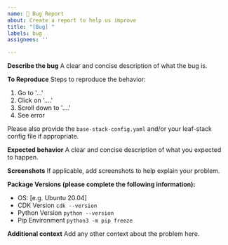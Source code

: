 ```yaml
---
name: 🐛 Bug Report
about: Create a report to help us improve
title: "[Bug] "
labels: bug
assignees: ''

---
```


**Describe the bug**
A clear and concise description of what the bug is.

**To Reproduce**
Steps to reproduce the behavior:

1. Go to '...'
2. Click on '....'
3. Scroll down to '....'
4. See error

Please also provide the `base-stack-config.yaml` and/or your leaf-stack config file if appropriate.

**Expected behavior**
A clear and concise description of what you expected to happen.

**Screenshots**
If applicable, add screenshots to help explain your problem.

**Package Versions (please complete the following information):**

- OS: [e.g. Ubuntu 20.04]
- CDK Version `cdk --version`
- Python Version `python --version`
- Pip Environment `python3 -m pip freeze`

**Additional context**
Add any other context about the problem here.
